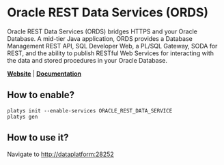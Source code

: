 # Oracle REST Data Services (ORDS)

Oracle REST Data Services (ORDS) bridges HTTPS and your Oracle Database. A mid-tier Java application, ORDS provides a Database Management REST API, SQL Developer Web, a PL/SQL Gateway, SODA for REST, and the ability to publish RESTful Web Services for interacting with the data and stored procedures in your Oracle Database. 

**[Website](https://www.oracle.com/database/technologies/appdev/rest.html)** | **[Documentation](https://docs.oracle.com/en/database/oracle/oracle-rest-data-services/)** 

## How to enable?

```
platys init --enable-services ORACLE_REST_DATA_SERVICE
platys gen
```

## How to use it?

Navigate to <http://dataplatform:28252>
